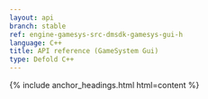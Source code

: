 ```yaml
---
layout: api
branch: stable
ref: engine-gamesys-src-dmsdk-gamesys-gui-h
language: C++
title: API reference (GameSystem Gui)
type: Defold C++
---
```

{% include anchor_headings.html html=content %}